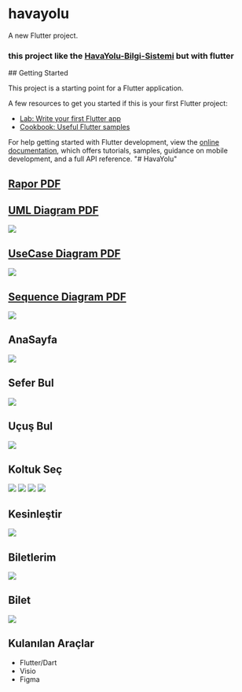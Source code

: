 # havayolu

A new Flutter project.

<h3>this project like the <a href="https://github.com/Ahmedsall1/HavaYolu-Bilgi-Sistemi-">HavaYolu-Bilgi-Sistemi</a> but with flutter</h3>
## Getting Started

This project is a starting point for a Flutter application.

A few resources to get you started if this is your first Flutter project:

- [Lab: Write your first Flutter app](https://docs.flutter.dev/get-started/codelab)
- [Cookbook: Useful Flutter samples](https://docs.flutter.dev/cookbook)

For help getting started with Flutter development, view the
[online documentation](https://docs.flutter.dev/), which offers tutorials,
samples, guidance on mobile development, and a full API reference.
"# HavaYolu" 

<h2><a href="https://github.com/Ahmedsall1/HavaYolu-Bilgi-Sistemi-/blob/main/NesneTabanliprogramlama.pdf">Rapor PDF</a></h2>


<h2><a href="https://github.com/Ahmedsall1/HavaYolu-Bilgi-Sistemi-/blob/main/UML%20Diyagrami.pdf"> UML Diagram PDF </a></h2>


<img src="https://github.com/Ahmedsall1/HavaYolu-Bilgi-Sistemi-/blob/main/foto/Screenshot%202024-04-03%20100524.png"  >

<h2><a href="https://github.com/Ahmedsall1/HavaYolu-Bilgi-Sistemi-/blob/main/HavaYoluUseCaseDiyagram.pdf"> UseCase Diagram PDF</a> </h2>


<img src="https://github.com/Ahmedsall1/HavaYolu-Bilgi-Sistemi-/blob/main/foto/Screenshot%202024-04-03%20100755.png" >

<h2> <a href="https://github.com/Ahmedsall1/HavaYolu-Bilgi-Sistemi-/blob/main/SequenceDiagram.pdf">Sequence Diagram PDF</a> </h2>


<img src="https://github.com/Ahmedsall1/HavaYolu-Bilgi-Sistemi-/blob/main/foto/Screenshot%202024-04-03%20100708.png" >

<h2> AnaSayfa </h2>
<img src="https://github.com/Ahmedsall1/HavaYolu/blob/main/about_project/AnaSayfa.jpg" >
<h2> Sefer Bul </h2>
<img src="https://github.com/Ahmedsall1/HavaYolu/blob/main/about_project/SeferBul.jpg" >
<h2> Uçuş Bul </h2>
<img src="https://github.com/Ahmedsall1/HavaYolu/blob/main/about_project/Ucusbul.jpg" >
<h2> Koltuk Seç </h2>
<img src="https://github.com/Ahmedsall1/HavaYolu/blob/main/about_project/KoltukS.jpg" >
<img src="https://github.com/Ahmedsall1/HavaYolu/blob/main/about_project/KoltukE.jpg" >
<img src="https://github.com/Ahmedsall1/HavaYolu/blob/main/about_project/KoltukB.jpg" >
<img src="https://github.com/Ahmedsall1/HavaYolu/blob/main/about_project/Kesinles.jpg" >



<h2> Kesinleştir </h2>
<img src="https://github.com/Ahmedsall1/HavaYolu/blob/main/about_project/Kesinlestir.jpg" >
<h2> Biletlerim </h2>
<img src="https://github.com/Ahmedsall1/HavaYolu/blob/main/about_project/biletlerim.jpg" >
<h2> Bilet </h2>
<img src="https://github.com/Ahmedsall1/HavaYolu/blob/main/about_project/Bilet.jpg" >

<h2> Kulanılan Araçlar </h2>
<ul>
    <li> Flutter/Dart </li>
    <li> Visio </li>
    <li> Figma </li>
</ul>




